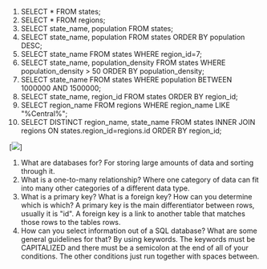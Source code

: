 1. SELECT * FROM states;
2. SELECT * FROM regions;
3. SELECT state_name, population FROM states;
4. SELECT state_name, population FROM states ORDER BY population DESC;
5. SELECT state_name FROM states WHERE region_id=7;
6. SELECT state_name, population_density FROM states WHERE population_density > 50 ORDER BY population_density;
7. SELECT state_name FROM states WHERE population BETWEEN 1000000 AND 1500000;
8. SELECT state_name, region_id FROM states ORDER BY region_id;
9. SELECT region_name FROM regions WHERE region_name LIKE "%Central%";
10. SELECT DISTINCT region_name, state_name FROM states INNER JOIN regions ON states.region_id=regions.id ORDER BY region_id;


[<img src="/Schema.png">]

1. What are databases for? For storing large amounts of data and sorting through it.
2. What is a one-to-many relationship? Where one category of data can fit into many other categories of a different data type.
3. What is a primary key? What is a foreign key? How can you determine which is which? A primary key is the main differentiator between rows, usually it is "id". A foreign key is a link to another table that matches those rows to the tables rows.
4. How can you select information out of a SQL database? What are some general guidelines for that? By using keywords. The keywords must be CAPITALIZED and there must be a semicolon at the end of all of your conditions. The other conditions just run together with spaces between.
